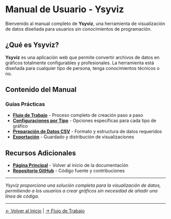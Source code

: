# Manual de Usuario - Ysyviz

Bienvenido al manual completo de **Ysyviz**, una herramienta de visualización de datos diseñada para usuarios sin conocimientos de programación.

## ¿Qué es Ysyviz?

**Ysyviz** es una aplicación web que permite convertir archivos de datos en gráficos totalmente configurables y profesionales. La herramienta está diseñada para cualquier tipo de persona, tenga conocimientos técnicos o no.

## Contenido del Manual

### Guías Prácticas
- **[Flujo de Trabajo](./workflow)** - Proceso completo de creación paso a paso
- **[Configuraciones por Tipo](./chart-configs)** - Opciones específicas para cada tipo de gráfico
- **[Preparación de Datos CSV](./csv)** - Formato y estructura de datos requeridos
- **[Exportación](./export)** - Guardado y distribución de visualizaciones

## Recursos Adicionales

- **[Página Principal](/)** - Volver al inicio de la documentación
- **[Repositorio GitHub](https://github.com/SixtoCoca/ysyviz)** - Código fuente y contribuciones

---

*Ysyviz proporciona una solución completa para la visualización de datos, permitiendo a los usuarios a crear gráficos sin necesidad de añadir una línea de códiga.*

---

[← Volver al Inicio](../) | [→ Flujo de Trabajo](./workflow)